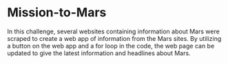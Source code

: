 # Mission-to-Mars

In this challenge, several websites containing information about Mars were scraped to create a web app of information from the Mars sites. By utilizing a button on the web app and a for loop in the code, the web page can be updated to give the latest information and headlines about Mars.
